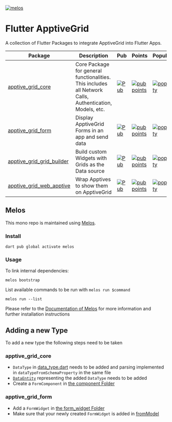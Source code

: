 [![melos](https://img.shields.io/badge/maintained%20with-melos-f700ff.svg?style=plastic)](https://github.com/invertase/melos)
# Flutter ApptiveGrid #

A collection of Flutter Packages to integrate ApptiveGrid into Flutter Apps.

| Package | Description | Pub | Points | Popularity | Likes 
| ------- | ----------- | --- | ------ | ---------- | -----
| [apptive_grid_core](packages/apptive_grid_core) | Core Package for general functionalities. This includes all Network Calls, Authentication, Models, etc. | [![Pub](https://img.shields.io/pub/v/apptive_grid_core.svg)](https://pub.dartlang.org/packages/apptive_grid_core) | [![pub points](https://badges.bar/apptive_grid_core/pub%20points)](https://pub.dev/packages/apptive_grid_core/score) | [![popularity](https://badges.bar/apptive_grid_core/popularity)](https://pub.dev/packages/apptive_grid_core/score) | [![likes](https://badges.bar/apptive_grid_core/likes)](https://pub.dev/packages/apptive_grid_core/score)
| [apptive_grid_form](packages/apptive_grid_form) | Display ApptiveGrid Forms in an app and send data | [![Pub](https://img.shields.io/pub/v/apptive_grid_form.svg)](https://pub.dartlang.org/packages/apptive_grid_form) | [![pub points](https://badges.bar/apptive_grid_form/pub%20points)](https://pub.dev/packages/apptive_grid_form/score) | [![popularity](https://badges.bar/apptive_grid_form/popularity)](https://pub.dev/packages/apptive_grid_form/score) | [![likes](https://badges.bar/apptive_grid_form/likes)](https://pub.dev/packages/apptive_grid_form/score)
| [apptive_grid_grid_builder](packages/apptive_grid_grid_builder) | Build custom Widgets with Grids as the Data source | [![Pub](https://img.shields.io/pub/v/apptive_grid_grid_builder.svg)](https://pub.dartlang.org/packages/apptive_grid_grid_builder) | [![pub points](https://badges.bar/apptive_grid_grid_builder/pub%20points)](https://pub.dev/packages/apptive_grid_grid_builder/score) | [![popularity](https://badges.bar/apptive_grid_grid_builder/popularity)](https://pub.dev/packages/apptive_grid_grid_builder/score) | [![likes](https://badges.bar/apptive_grid_grid_builder/likes)](https://pub.dev/packages/apptive_grid_grid_builder/score)
| [apptive_grid_web_apptive](packages/apptive_grid_web_apptive) | Wrap Apptives to show them on ApptiveGrid | [![Pub](https://img.shields.io/pub/v/apptive_grid_web_apptive.svg)](https://pub.dartlang.org/packages/apptive_grid_web_apptive) | [![pub points](https://badges.bar/apptive_grid_web_apptive/pub%20points)](https://pub.dev/packages/apptive_grid_web_apptive/score) | [![popularity](https://badges.bar/apptive_grid_web_apptive/popularity)](https://pub.dev/packages/apptive_grid_web_apptive/score) | [![likes](https://badges.bar/apptive_grid_web_apptive/likes)](https://pub.dev/packages/apptive_grid_web_apptive/score)

## Melos

This mono repo is maintained using [Melos](https://github.com/invertase/melos). 
### Install
```
dart pub global activate melos
```
### Usage
To link internal dependencies:
```
melos bootstrap
```
List available commands to be run with `melos run $command`
```
melos run --list
```
Please refer to the [Documentation of Melos](https://docs.page/invertase/melos) for more information and further installation instructions

## Adding a new Type

To add a new type the following steps need to be taken

### apptive_grid_core

- `DataType` in [data_type.dart](packages/apptive_grid_core/lib/model/data_type.dart) needs to be added and parsing implemented in `dataTypeFromSchemaProperty` in the same file
- [`DataEntity`](packages/apptive_grid_core/lib/model/data_entity.dart) representing the added `DataType` needs to be added
- Create a `FormComponent` in [the component Folder](packages/apptive_grid_core/lib/model/form/component)


### apptive_grid_form
- Add a `FormWidget` in [the form_widget Folder](packages/apptive_grid_form/lib/widgets/form_widget)
- Make sure that your newly created `FormWidget` is added in [fromModel](packages/apptive_grid_form/lib/widgets/form_widget/form_widget.dart)